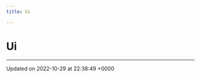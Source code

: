 ```yaml
---
title: Ui

---
```


# Ui








-------------------------------

Updated on 2022-10-29 at 22:38:49 +0000